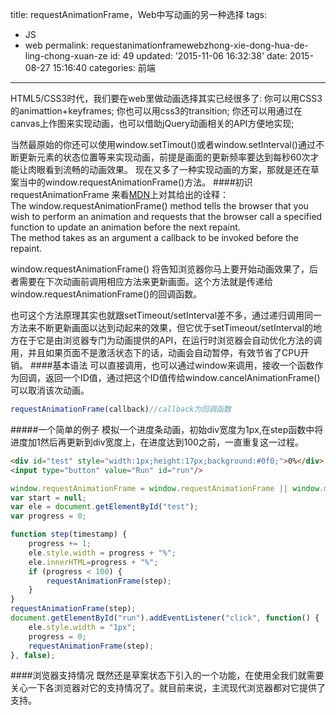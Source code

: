 title: requestAnimationFrame，Web中写动画的另一种选择
tags: 
  - JS
  - web
permalink: requestanimationframewebzhong-xie-dong-hua-de-ling-chong-xuan-ze
id: 49
updated: '2015-11-06 16:32:38'
date: 2015-08-27 15:16:40
categories: 前端
---

HTML5/CSS3时代，我们要在web里做动画选择其实已经很多了:
你可以用CSS3的animattion+keyframes;
你也可以用css3的transition;
你还可以用通过在canvas上作图来实现动画，也可以借助jQuery动画相关的API方便地实现;
<!--more-->
当然最原始的你还可以使用window.setTimout()或者window.setInterval()通过不断更新元素的状态位置等来实现动画，前提是画面的更新频率要达到每秒60次才能让肉眼看到流畅的动画效果。
现在又多了一种实现动画的方案，那就是还在草案当中的window.requestAnimationFrame()方法。
####初识requestAnimationFrame
来看[MDN](https://developer.mozilla.org/en/docs/Web/API/window.requestAnimationFrame)上对其给出的诠释：  
The window.requestAnimationFrame() method tells the browser that you wish to perform an animation and requests that the browser call a specified function to update an animation before the next repaint.   
The method takes as an argument a callback to be invoked before the repaint.  

window.requestAnimationFrame() 将告知浏览器你马上要开始动画效果了，后者需要在下次动画前调用相应方法来更新画面。这个方法就是传递给window.requestAnimationFrame()的回调函数。  

也可这个方法原理其实也就跟setTimeout/setInterval差不多，通过递归调用同一方法来不断更新画面以达到动起来的效果，但它优于setTimeout/setInterval的地方在于它是由浏览器专门为动画提供的API，在运行时浏览器会自动优化方法的调用，并且如果页面不是激活状态下的话，动画会自动暂停，有效节省了CPU开销。
####基本语法
可以直接调用，也可以通过window来调用，接收一个函数作为回调，返回一个ID值，通过把这个ID值传给window.cancelAnimationFrame()可以取消该次动画。
```javascript
requestAnimationFrame(callback)//callback为回调函数
```
#####一个简单的例子
模拟一个进度条动画，初始div宽度为1px,在step函数中将进度加1然后再更新到div宽度上，在进度达到100之前，一直重复这一过程。 
```html
<div id="test" style="width:1px;height:17px;background:#0f0;">0%</div>
<input type="button" value="Run" id="run"/>
```
```javascript
window.requestAnimationFrame = window.requestAnimationFrame || window.mozRequestAnimationFrame || window.webkitRequestAnimationFrame || window.msRequestAnimationFrame;
var start = null;
var ele = document.getElementById("test");
var progress = 0;

function step(timestamp) {
    progress += 1;
    ele.style.width = progress + "%";
    ele.innerHTML=progress + "%";
    if (progress < 100) {
        requestAnimationFrame(step);
    }
}
requestAnimationFrame(step);
document.getElementById("run").addEventListener("click", function() {
    ele.style.width = "1px";
    progress = 0;
    requestAnimationFrame(step);
}, false);
```
####浏览器支持情况
既然还是草案状态下引入的一个功能，在使用全我们就需要关心一下各浏览器对它的支持情况了。就目前来说，主流现代浏览器都对它提供了支持。
